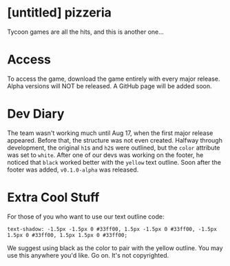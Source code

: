 # \[untitled\] pizzeria
Tycoon games are all the hits, and this is another one...
# Access
To access the game, download the game entirely with every major release. Alpha versions will NOT be released.
A GitHub page will be added soon.
# Dev Diary
The team wasn't working much until Aug 17, when the first major release appeared. Before that, the structure was not even created.
Halfway through development, the original `h1`s and `h2`s were outlined, but the `color` attribute was set to `white`. After one of our devs was working on the footer, he noticed that `black` worked better with the `yellow` text outline.
Soon after the footer was added, `v0.1.0-alpha` was released.
# Extra Cool Stuff
For those of you who want to use our text outline code:
```
text-shadow: -1.5px -1.5px 0 #33ff00, 1.5px -1.5px 0 #33ff00, -1.5px 1.5px 0 #33ff00, 1.5px 1.5px 0 #33ff00;
```
We suggest using black as the color to pair with the yellow outline. You may use this anywhere you'd like. Go on. It's not copyrighted.

